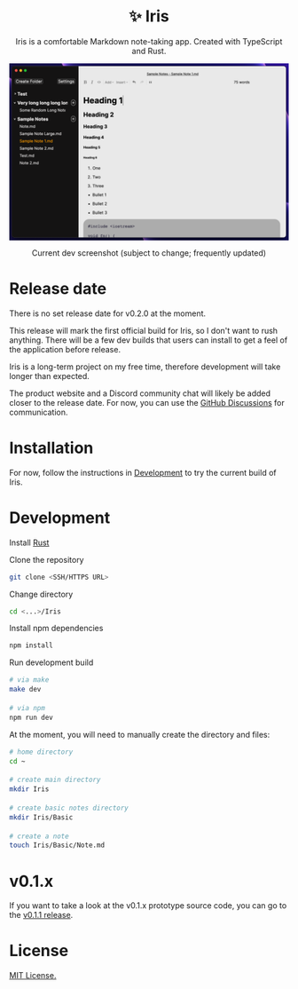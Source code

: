 <h1 align="center">✨ Iris</h1>

<p align="center">Iris is a comfortable Markdown note-taking app. Created with TypeScript and Rust.</p>

<img align="center" src="./screenshots/current-dev-v0.2.0-3.png"></img>

<p align="center">Current dev screenshot (subject to change; frequently updated)</p>

# Release date 

There is no set release date for v0.2.0 at the moment.  

This release will mark the first official build for Iris, so I don't want to rush anything. There will be a few dev builds that users can install to get a feel of the application before release.

Iris is a long-term project on my free time, therefore development will take longer than expected. 

The product website and a Discord community chat will likely be added closer to the release date. For now, you can use the [GitHub Discussions](https://github.com/alexwkleung/Iris/discussions) for communication.

# Installation

For now, follow the instructions in [Development](#development) to try the current build of Iris.
 
# Development 

Install [Rust](https://www.rust-lang.org/tools/install)

Clone the repository

```bash 
git clone <SSH/HTTPS URL>
```

Change directory 

```bash
cd <...>/Iris
```

Install npm dependencies

```bash
npm install 
```

Run development build

```bash
# via make 
make dev

# via npm
npm run dev
```

At the moment, you will need to manually create the directory and files:

```bash
# home directory
cd ~ 

# create main directory
mkdir Iris

# create basic notes directory
mkdir Iris/Basic

# create a note
touch Iris/Basic/Note.md
```

# v0.1.x

If you want to take a look at the v0.1.x prototype source code, you can go to the [v0.1.1 release](https://github.com/alexwkleung/Iris/releases/tag/v0.1.1). 

# License 

[MIT License.](https://github.com/alexwkleung/Iris/blob/main/LICENSE)